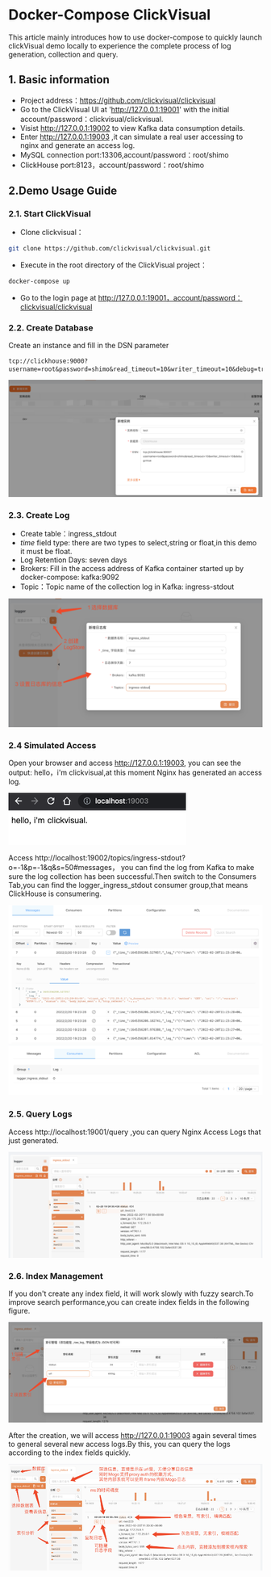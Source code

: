 # Docker-Compose ClickVisual

This article mainly introduces how to use docker-compose to quickly launch clickVisual demo locally to experience the complete process of log generation, collection and query.

## 1. Basic information
- Project address：https://github.com/clickvisual/clickvisual
- Go to the ClickVisual UI at 'http://127.0.0.1:19001' with the initial account/password：clickvisual/clickvisual.
- Visist http://127.0.0.1:19002 to view Kafka data consumption details.
- Enter http://127.0.0.1:19003 ,it can simulate a real user accessing to nginx and generate an access log.
- MySQL connection port:13306,account/password：root/shimo
- ClickHouse port:8123，account/password：root/shimo


## 2.Demo Usage Guide
### 2.1. Start ClickVisual
- Clone clickvisual：
```bash
git clone https://github.com/clickvisual/clickvisual.git
```
- Execute in the root directory of the ClickVisual project：
```bash
docker-compose up
```
- Go to the login page at http://127.0.0.1:19001，account/password：clickvisual/clickvisual

### 2.2. Create Database
Create an instance and fill in the DSN parameter
```param
tcp://clickhouse:9000?username=root&password=shimo&read_timeout=10&writer_timeout=10&debug=true
```
![img.png](../../images/create-database.png)

### 2.3. Create Log
- Create table：ingress_stdout
- _time_ field type: there are two types to select,string or float,in this demo it must be float.
- Log Retention Days: seven days
- Brokers: Fill in the access address of Kafka container started up by docker-compose: kafka:9092
 - Topic：Topic name of the collection log in Kafka: ingress-stdout

![img.png](../../images/table-create.png)

### 2.4 Simulated Access
Open your browser and access http://127.0.0.1:19003, you can see the output: hello，i'm clickvisual,at this moment Nginx has generated an access log.

![img.png](../../images/simulation-access.png)

Access http://localhost:19002/topics/ingress-stdout?o=-1&p=-1&q&s=50#messages， you can find the log from Kafka to make sure the log collection has been successful.Then switch to the Consumers Tab,you can find the logger_ingress_stdout consumer group,that means ClickHouse is consumering.

![img.png](../../images/kafka-data.png)
![img.png](../../images/kafka-consume.png)

### 2.5. Query Logs
Access http://localhost:19001/query ,you can query Nginx Access Logs that just generated.

![img.png](../../images/table-query.png)

### 2.6. Index Management
If you don't create any index field, it will work slowly with fuzzy search.To improve search performance,you can create index fields in the following figure.

![img.png](../../images/increase-index.png)

After the creation, we will access http://127.0.0.1:19003 again several times to  general several new access logs.By this, you can query the logs according to the index fields quickly.

![img.png](../../images/overall-introduction.png)
